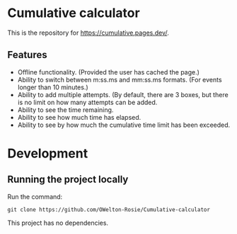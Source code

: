 # Cumulative calculator
This is the repository for <a href="https://cumulative.pages.dev/">https://cumulative.pages.dev/</a>.

## Features
- Offline functionality. (Provided the user has cached the page.)
- Ability to switch between m:ss.ms and mm:ss.ms formats. (For events longer than 10 minutes.)
- Ability to add multiple attempts. (By default, there are 3 boxes, but there is no limit on how many attempts can be added.
- Ability to see the time remaining.
- Ability to see how much time has elapsed.
- Ability to see by how much the cumulative time limit has been exceeded.

# Development
## Running the project locally
Run the command:
```
git clone https://github.com/OWelton-Rosie/Cumulative-calculator
```

This project has no dependencies.
